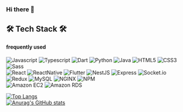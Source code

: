 ### Hi there 👋
<h2> 🛠 Tech Stack 🛠 </h2>

<h4> frequently used </h4>

![Javascript](https://img.shields.io/badge/Javascript-F7DF1E.svg?&style=for-the-badge&logo=Javascript&logoColor=white)
![Typescript](https://img.shields.io/badge/Typescript-3178C6.svg?&style=for-the-badge&logo=Typescript&logoColor=white)
![Dart](https://img.shields.io/badge/Dart-5CC8B2.svg?&style=for-the-badge&logo=Dart&logoColor=white)
![Python](https://img.shields.io/badge/Python-3776AB.svg?&style=for-the-badge&logo=Python&logoColor=white)
![Java](https://img.shields.io/badge/Java-007396.svg?&style=for-the-badge&logo=Java&logoColor=white)
![HTML5](https://img.shields.io/badge/HTML5-E34F26.svg?&style=for-the-badge&logo=HTML5&logoColor=white)
![CSS3](https://img.shields.io/badge/CSS3-1572B6.svg?&style=for-the-badge&logo=CSS3&logoColor=white)
![Sass](https://img.shields.io/badge/Sass-CC6699.svg?&style=for-the-badge&logo=Sass&logoColor=white)
<br/>
![React](https://img.shields.io/badge/React-61DAFB.svg?&style=for-the-badge&logo=React&logoColor=white)
![ReactNative](https://img.shields.io/badge/React--Native-61DAFB.svg?&style=for-the-badge&logo=React&logoColor=white)
![Flutter](https://img.shields.io/badge/Flutter-02569B.svg?&style=for-the-badge&logo=Flutter&logoColor=white)
![NestJS](https://img.shields.io/badge/NestJS-E0234E.svg?&style=for-the-badge&logo=NestJS&logoColor=white)
![Express](https://img.shields.io/badge/Express-000000.svg?&style=for-the-badge&logo=Express&logoColor=white)
![Socket.io](https://img.shields.io/badge/Socket.io-010101.svg?&style=for-the-badge&logo=Socket.io&logoColor=white)
<br/>
![Redux](https://img.shields.io/badge/Redux-764ABC.svg?&style=for-the-badge&logo=Redux&logoColor=white)
![MySQL](https://img.shields.io/badge/MySQL-4479A1.svg?&style=for-the-badge&logo=MySQL&logoColor=white)
![NGINX](https://img.shields.io/badge/NGINX-009639.svg?&style=for-the-badge&logo=NGINX&logoColor=white)
![NPM](https://img.shields.io/badge/NPM-CB3837.svg?&style=for-the-badge&logo=NPM&logoColor=white)
<br/>
![Amazon EC2](https://img.shields.io/badge/Amazon%20EC2-FF9900.svg?style=for-the-badge&logo=Amazon%20EC2&logoColor=white)
![Amazon RDS](https://img.shields.io/badge/Amazon%20RDS-527FFF.svg?style=for-the-badge&logo=Amazon%20RDS&logoColor=white)


[![Top Langs](https://github-readme-stats.vercel.app/api/top-langs/?username=ggalmury&layout=compact)](https://github.com/delay-100/github-readme-stats)
<br/>
[![Anurag's GitHub stats](https://github-readme-stats.vercel.app/api?username=ggalmury)](https://github.com/anuraghazra/github-readme-stats)

<!--
**ggalmury/ggalmury** is a ✨ _special_ ✨ repository because its `README.md` (this file) appears on your GitHub profile.

Here are some ideas to get you started:

- 🔭 I’m currently working on ...
- 🌱 I’m currently learning ...
- 👯 I’m looking to collaborate on ...
- 🤔 I’m looking for help with ...
- 💬 Ask me about ...
- 📫 How to reach me: ...
- 😄 Pronouns: ...
- ⚡ Fun fact: ...
-->
